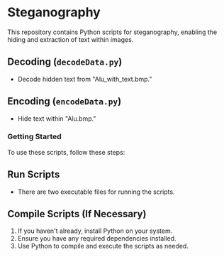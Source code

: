 # Steganography

This repository contains Python scripts for steganography, enabling the hiding and extraction of text within images.

## Decoding (`decodeData.py`)

- Decode hidden text from "Alu_with_text.bmp."

## Encoding (`encodeData.py`)

- Hide text within "Alu.bmp."

### Getting Started

To use these scripts, follow these steps:

## Run Scripts

- There are two executable files for running the scripts.

## Compile Scripts (If Necessary)

1. If you haven't already, install Python on your system.
2. Ensure you have any required dependencies installed.
3. Use Python to compile and execute the scripts as needed.
